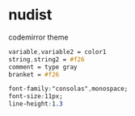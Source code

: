 # nudist
codemirror theme
```css
variable,variable2 = color1
string,string2 = #f26
comment = type gray
branket = #f26
```
```css
font-family:"consolas",monospace;
font-size:11px;
line-height:1.3
```
